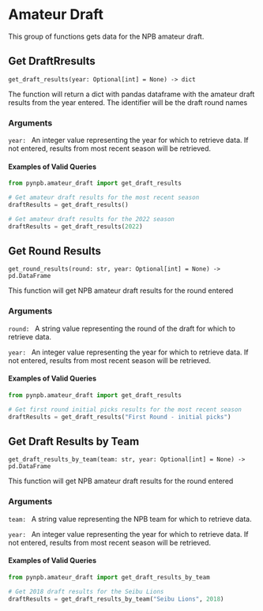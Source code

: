 # Amateur Draft

This group of functions gets data for the NPB amateur draft.

## Get DraftRresults
`get_draft_results(year: Optional[int] = None) -> dict`

The function will return a dict with pandas dataframe with the amateur draft results from the year entered. The identifier will be the draft round names

### Arguments
`year: ` An integer value representing the year for which to retrieve data. If not entered, results from most recent season will be retrieved.

#### Examples of Valid Queries

```python
from pynpb.amateur_draft import get_draft_results

# Get amateur draft results for the most recent season
draftResults = get_draft_results()

# Get amateur draft results for the 2022 season
draftResults = get_draft_results(2022)

```

## Get Round Results
`get_round_results(round: str, year: Optional[int] = None) -> pd.DataFrame`

This function will get NPB amateur draft results for the round entered

### Arguments
`round: ` A string value representing the round of the draft for which to retrieve data.

`year: ` An integer value representing the year for which to retrieve data. If not entered, results from most recent season will be retrieved.

#### Examples of Valid Queries
```python
from pynpb.amateur_draft import get_draft_results

# Get first round initial picks results for the most recent season
draftResults = get_draft_results("First Round - initial picks")

```

## Get Draft Results by Team
`get_draft_results_by_team(team: str, year: Optional[int] = None) -> pd.DataFrame`

This function will get NPB amateur draft results for the round entered

### Arguments
`team: ` A string value representing the NPB team for which to retrieve data.

`year: ` An integer value representing the year for which to retrieve data. If not entered, results from most recent season will be retrieved.

#### Examples of Valid Queries

```python
from pynpb.amateur_draft import get_draft_results_by_team

# Get 2018 draft results for the Seibu Lions
draftResults = get_draft_results_by_team("Seibu Lions", 2018)
```
